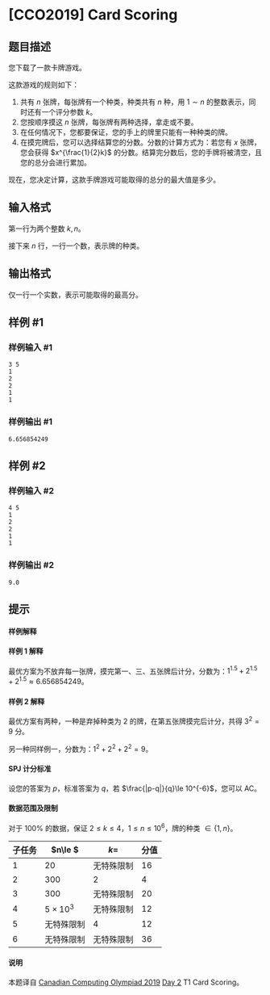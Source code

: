 # [CCO2019] Card Scoring

## 题目描述

您下载了一款卡牌游戏。

这款游戏的规则如下：
1. 共有 $n$ 张牌，每张牌有一个种类，种类共有 $n$ 种，用 $1\sim n$ 的整数表示，同时还有一个评分参数 $k$。
2. 您按顺序摸这 $n$ 张牌，每张牌有两种选择，拿走或不要。
3. 在任何情况下，您都要保证，您的手上的牌里只能有一种种类的牌。
4. 在摸完牌后，您可以选择结算您的分数。分数的计算方式为：若您有 $x$ 张牌，您会获得 $x^{\frac{1}{2}k}$ 的分数。结算完分数后，您的手牌将被清空，且您的总分会进行累加。

现在，您决定计算，这款手牌游戏可能取得的总分的最大值是多少。

## 输入格式

第一行为两个整数 $k,n$。

接下来 $n$ 行，一行一个数，表示牌的种类。

## 输出格式

仅一行一个实数，表示可能取得的最高分。

## 样例 #1

### 样例输入 #1
```
3 5
1
2
2
1
1
```

### 样例输出 #1

```
6.656854249
```

## 样例 #2

### 样例输入 #2
```
4 5
1
2
2
1
1
```

### 样例输出 #2

```
9.0
```

## 提示

#### 样例解释
#### 样例 1 解释
最优方案为不放弃每一张牌，摸完第一、三、五张牌后计分，分数为：$1^{1.5}+2^{1.5}+2^{1.5}\approx 6.656854249$。
#### 样例 2 解释
最优方案有两种，一种是弃掉种类为 $2$ 的牌，在第五张牌摸完后计分，共得 $3^2=9$ 分。

另一种同样例一，分数为：$1^{2}+2^{2}+2^{2}=9$。
#### SPJ 计分标准
设您的答案为 $p$，标准答案为 $q$，若 $\frac{|p-q|}{q}\le 10^{-6}$，您可以 AC。

#### 数据范围及限制
对于 $100\%$ 的数据，保证 $2\le k\le 4$，$1\le n\le 10^6$，牌的种类 $\in \{1,n\}$。

| 子任务 | $n\le $ | $k=$ | 分值 |
| - | - | - | - |
| 1 | $20$ | 无特殊限制 | $16$
| 2 | $300$ | $2$ | $4$
| 3 | $300$ | 无特殊限制 | $20$
| 4 | $5\times 10^3$ | 无特殊限制 | $12$
| 5 | 无特殊限制 | $4$ | $12$
| 6 | 无特殊限制 | 无特殊限制 | $36$

#### 说明
本题译自 [Canadian Computing Olympiad 2019](https://cemc.math.uwaterloo.ca/contests/computing/2019/index.html) [Day 2](https://cemc.math.uwaterloo.ca/contests/computing/2019/stage%202/day2.pdf) T1 Card Scoring。
